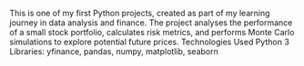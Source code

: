 This is one of my first Python projects, created as part of my learning journey in data analysis and finance. The project analyses the performance of a small stock portfolio, calculates risk metrics, and performs Monte Carlo simulations to explore potential future prices.
Technologies Used
Python 3
Libraries: yfinance, pandas, numpy, matplotlib, seaborn
